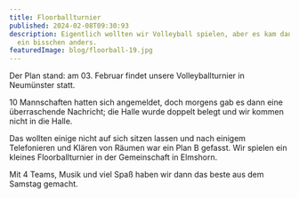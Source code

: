 ```yaml
---
title: Floorballturnier
published: 2024-02-08T09:30:93
description: Eigentlich wollten wir Volleyball spielen, aber es kam dann doch
  ein bisschen anders.
featuredImage: blog/floorball-19.jpg
---
```

Der Plan stand: am 03. Februar findet unsere Volleyballturnier in Neumünster statt.

10 Mannschaften hatten sich angemeldet, doch morgens gab es dann eine überraschende Nachricht; die Halle wurde doppelt belegt und wir kommen nicht in die Halle.

Das wollten einige nicht auf sich sitzen lassen und nach einigem Telefonieren und Klären von Räumen war ein Plan B gefasst. Wir spielen ein kleines Floorballturnier in der Gemeinschaft in Elmshorn.

Mit 4 Teams, Musik und viel Spaß haben wir dann das beste aus dem Samstag gemacht.